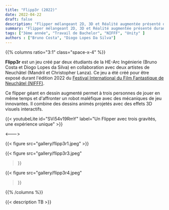 ```yaml
---
title: "Flipp3r (2022)"
date: 2022-04-22
draft: false
description: "Flipper mélangeant 2D, 3D et Réalité augmentée présenté durant l'édition 2021 du NIFFF."
summary: "Flipper mélangeant 2D, 3D et Réalité augmentée présenté durant l'édition 2021 du NIFFF."
tags: ["3ème année", "Travail de Bachelor", "NIFFF", "Unity" ]
authors : ["Bruno Costa", "Diogo Lopes Da Silva"]
---
```


{{% columns ratio="3:1" class="space-x-4" %}} <!-- begin columns block -->

**Flipp3r** est un jeu créé par deux étudiants de la HE-Arc Ingénierie (Bruno Costa et Diogo Lopes da Silva) 
en collaboration avec deux artistes de Neuchâtel (Mandril et Christopher Lanza). Ce jeu a été créé pour être exposé durant l'édition 2022 du [Festival International du Film Fantastique de Neuchâtel (NIFFF)](https://nifff.ch/).

Ce flipper géant en dessin augmenté permet à trois personnes de jouer en même temps et d'affronter un robot maléfique avec des mécaniques de jeu innovantes.
Il combine des dessins animés projetés avec des effets 3D visuels interactifs.

{{< youtubeLite id="SVi54v19RmY" label="Un Flipper avec trois gravités, une expérience unique" >}}

<---> <!-- magic separator, between columns -->

<div class="[&>figure]:my-4">
{{< figure
src="gallery/flipp3r1.jpeg"
>}}

{{< figure
src="gallery/flipp3r3.jpeg"
>}}

{{< figure
src="gallery/flipp3r4.jpeg"
>}}
</div>

{{% /columns %}}

{{< description TB >}}
